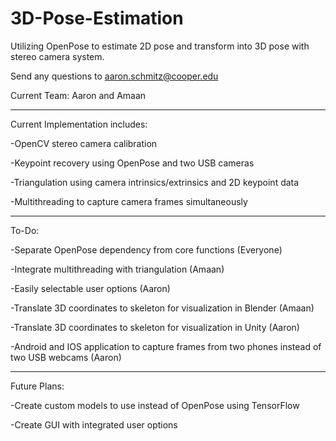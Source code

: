 # 3D-Pose-Estimation
Utilizing OpenPose to estimate 2D pose and transform into 3D pose with stereo camera system. 

Send any questions to aaron.schmitz@cooper.edu

Current Team: Aaron and Amaan

---------------------------------------------------------------------------

Current Implementation includes:

-OpenCV stereo camera calibration

-Keypoint recovery using OpenPose and two USB cameras

-Triangulation using camera intrinsics/extrinsics and 2D keypoint data

-Multithreading to capture camera frames simultaneously

---------------------------------------------------------------------------

To-Do:

-Separate OpenPose dependency from core functions (Everyone)

-Integrate multithreading with triangulation (Amaan)

-Easily selectable user options (Aaron)

-Translate 3D coordinates to skeleton for visualization in Blender (Amaan)

-Translate 3D coordinates to skeleton for visualization in Unity (Aaron)

-Android and IOS application to capture frames from two phones instead of two USB webcams (Aaron)

---------------------------------------------------------------------------

Future Plans:

-Create custom models to use instead of OpenPose using TensorFlow

-Create GUI with integrated user options
